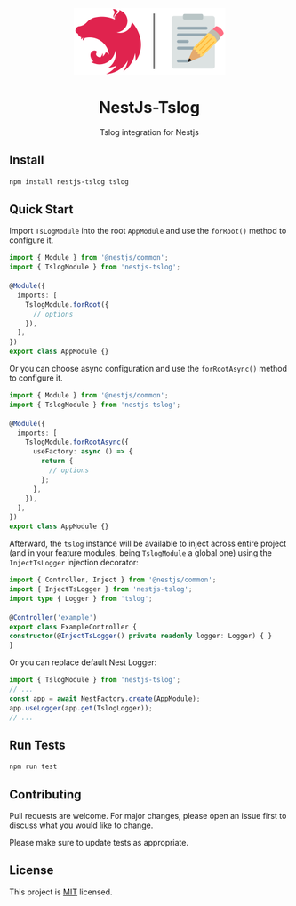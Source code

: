<p align="center">
    <img src="media/nestjs-tslog.svg" alt="Logo" width="273" height="120" />
</p>
<h1 align="center">NestJs-Tslog</h1>
<p align="center">Tslog integration for Nestjs</p>

## Install

```bash
npm install nestjs-tslog tslog
```

## Quick Start

Import `TsLogModule` into the root `AppModule` and use the `forRoot()` method to configure it.

```ts
import { Module } from '@nestjs/common';
import { TslogModule } from 'nestjs-tslog';

@Module({
  imports: [
    TslogModule.forRoot({
      // options
    }),
  ],
})
export class AppModule {}
```

Or you can choose async configuration and use the `forRootAsync()` method to configure it.

```ts
import { Module } from '@nestjs/common';
import { TslogModule } from 'nestjs-tslog';

@Module({
  imports: [
    TslogModule.forRootAsync({
      useFactory: async () => {
        return {
          // options 
        };
      },
    }),
  ],
})
export class AppModule {}
```

Afterward, the `tslog` instance will be available to inject across entire project (and in your feature modules, being `TslogModule` a global one) using the `InjectTsLogger` injection decorator:

```ts
import { Controller, Inject } from '@nestjs/common';
import { InjectTsLogger } from 'nestjs-tslog';
import type { Logger } from 'tslog';

@Controller('example')
export class ExampleController {
constructor(@InjectTsLogger() private readonly logger: Logger) { }
}
```

Or you can replace default Nest Logger:

```ts
import { TslogModule } from 'nestjs-tslog';
// ...
const app = await NestFactory.create(AppModule);
app.useLogger(app.get(TslogLogger));
// ...
```

## Run Tests

```bash
npm run test
```

## Contributing

Pull requests are welcome. For major changes, please open an issue first
to discuss what you would like to change.

Please make sure to update tests as appropriate.

## License
 
This project is [MIT](https://github.com/sw1tchdev/nestjs-tslog/blob/main/LICENSE) licensed.
